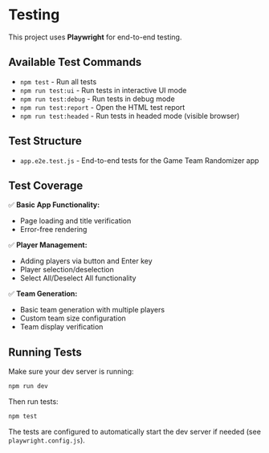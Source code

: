 # Testing

This project uses **Playwright** for end-to-end testing.

## Available Test Commands

- `npm test` - Run all tests
- `npm run test:ui` - Run tests in interactive UI mode
- `npm run test:debug` - Run tests in debug mode
- `npm run test:report` - Open the HTML test report
- `npm run test:headed` - Run tests in headed mode (visible browser)

## Test Structure

- `app.e2e.test.js` - End-to-end tests for the Game Team Randomizer app

## Test Coverage

✅ **Basic App Functionality:**
- Page loading and title verification
- Error-free rendering

✅ **Player Management:**
- Adding players via button and Enter key
- Player selection/deselection
- Select All/Deselect All functionality

✅ **Team Generation:**
- Basic team generation with multiple players
- Custom team size configuration
- Team display verification

## Running Tests

Make sure your dev server is running:
```bash
npm run dev
```

Then run tests:
```bash
npm test
```

The tests are configured to automatically start the dev server if needed (see `playwright.config.js`).
